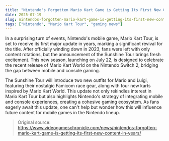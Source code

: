 ```yaml
---
title: "Nintendo's Forgotten Mario Kart Game is Getting Its First New Content in Years"
date: 2025-07-19
slug: nintendos-forgotten-mario-kart-game-is-getting-its-first-new-content-in-years
tags: ["Nintendo", "Mario Kart Tour", "gaming news"]
---
```


In a surprising turn of events, Nintendo's mobile game, Mario Kart Tour, is set to receive its first major update in years, marking a significant revival for the title. After officially winding down in 2023, fans were left with only content rotations, but the announcement of the Sunshine Tour brings fresh excitement. This new season, launching on July 22, is designed to celebrate the recent release of Mario Kart World on the Nintendo Switch 2, bridging the gap between mobile and console gaming.

The Sunshine Tour will introduce two new outfits for Mario and Luigi, featuring their nostalgic Famicom race gear, along with four new karts inspired by Mario Kart World. This update not only rekindles interest in Mario Kart Tour but also highlights Nintendo's strategy of integrating mobile and console experiences, creating a cohesive gaming ecosystem. As fans eagerly await this update, one can't help but wonder how this will influence future content for mobile games in the Nintendo lineup.
> Original source: https://www.videogameschronicle.com/news/nintendos-forgotten-mario-kart-game-is-getting-its-first-new-content-in-years/